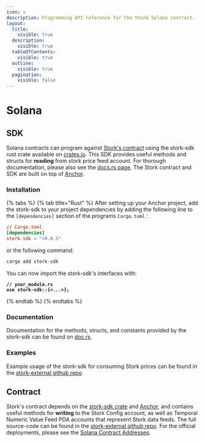 ```yaml
---
icon: s
description: Programming API reference for the Stork Solana contract.
layout:
  title:
    visible: true
  description:
    visible: true
  tableOfContents:
    visible: true
  outline:
    visible: true
  pagination:
    visible: false
---
```


# Solana

## SDK

Solana contracts can program against [Stork's contract](https://github.com/Stork-Oracle/stork-external/tree/main/contracts/solana) using the stork-sdk rust crate available on [crates.io](https://crates.io/crates/stork-sdk).  This SDK provides useful methods and structs for **reading** from stork price feed account. For thorough documentation, please also see the [docs.rs page](https://docs.rs/stork-sdk/0.0.5/stork_sdk/). The Stork contract and SDK are built on top of [Anchor](https://github.com/coral-xyz/anchor).

### Installation

{% tabs %}
{% tab title="Rust" %}
After setting up your Anchor project, add the stork-sdk to your project dependencies by adding the following line to the `[dependencies]` section of the programs `Cargo.toml` :

```toml
// Cargo.toml
[dependencies]
stork-sdk = ">0.0.5"
```

or the following command:

```bash
cargo add stork-sdk
```

You can now import the stork-sdk's interfaces with:

<pre class="language-rust"><code class="lang-rust"><strong>// your_module.rs
</strong><strong>use stork-sdk::{&#x3C;...>};
</strong></code></pre>
{% endtab %}
{% endtabs %}

### Documentation

Documentation for the methods, structs, and constants provided by the stork-sdk can be found on [doc.rs](https://docs.rs/stork-sdk/0.0.5/stork_sdk/index.html).

### Examples

Example usage of the stork-sdk for consuming Stork prices can be found in the [stork-external github repo](https://github.com/Stork-Oracle/stork-external/tree/main/examples/solana).

## Contract

Stork's contract depends on the [stork-sdk crate](https://docs.rs/stork-sdk/0.0.5/stork_sdk/index.html) and [Anchor](https://github.com/coral-xyz/anchor), and contains useful methods for **writing** to the Stork Config account, as well as Temporal Numeric Value Feed PDA accounts that represent Stork data feeds. The full source-code can be found in the [stork-external github repo](https://github.com/Stork-Oracle/stork-external/tree/main/contracts/solana). For the official deployments, please see the [Solana Contract Addresses](../../resources/contract-addresses/solana.md).
